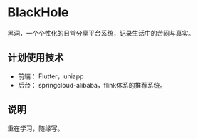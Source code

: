 # BlackHole
黑洞，一个个性化的日常分享平台系统，记录生活中的苦闷与真实。

## 计划使用技术
- 前端：
Flutter，uniapp
- 后台：
springcloud-alibaba，flink体系的推荐系统。

## 说明
重在学习，随缘写。
